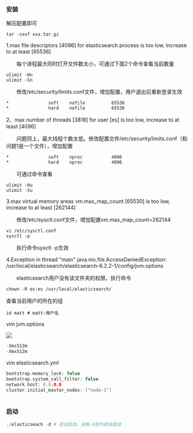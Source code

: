 ### 安装

解压配置即可

```
tar -zxvf xxx.tar.gz
```





1.max file descriptors [4096] for elasticsearch process is too low, increase to at least [65536]

　　每个进程最大同时打开文件数太小，可通过下面2个命令查看当前数量

```
ulimit -Hn
ulimit -Sn
```

　　修改/etc/security/limits.conf文件，增加配置，用户退出后重新登录生效

```
*               soft    nofile          65536
*               hard    nofile          65536
```

2、max number of threads [3818] for user [es] is too low, increase to at least [4096]

　　问题同上，最大线程个数太低。修改配置文件/etc/security/limits.conf（和问题1是一个文件），增加配置

```
*               soft    nproc           4096
*               hard    nproc           4096
```

　　可通过命令查看

```
ulimit -Hu
ulimit -Su
```

3.max virtual memory areas vm.max_map_count [65530] is too low, increase to at least [262144]

　　修改/etc/sysctl.conf文件，增加配置vm.max_map_count=262144

```
vi /etc/sysctl.conf
sysctl -p
```

　　执行命令sysctl -p生效

4.Exception in thread "main" java.nio.file.AccessDeniedException: /usr/local/elasticsearch/elasticsearch-6.2.2-1/config/jvm.options

　　elasticsearch用户没有该文件夹的权限，执行命令

```
chown -R es:es /usr/local/elasticsearch/
```

查看当前用户的所在的组

```
id matt # matt:用户名
```



vim jvm.options



![](https://raw.githubusercontent.com/matt17du/img/main/img/20210118172546.png)

```c
-Xms512m
-Xmx512m
```

vim elasticsearch.yml



```c
bootstrap.memory_lock: false
bootstrap.system_call_filter: false
network.host: 0.0.0.0
cluster.initial_master_nodes: ["node-1"]
    

```

### 启动

```python
./elasticseach -d # 后台启动，没有-d则为前台启动
```

